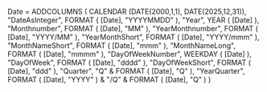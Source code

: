 Date =
ADDCOLUMNS (
CALENDAR (DATE(2000,1,1), DATE(2025,12,31)),
"DateAsInteger", FORMAT ( [Date], "YYYYMMDD" ),
"Year", YEAR ( [Date] ),
"Monthnumber", FORMAT ( [Date], "MM" ),
"YearMonthnumber", FORMAT ( [Date], "YYYY/MM" ),
"YearMonthShort", FORMAT ( [Date], "YYYY/mmm" ),
"MonthNameShort", FORMAT ( [Date], "mmm" ),
"MonthNameLong", FORMAT ( [Date], "mmmm" ),
"DayOfWeekNumber", WEEKDAY ( [Date] ),
"DayOfWeek", FORMAT ( [Date], "dddd" ),
"DayOfWeekShort", FORMAT ( [Date], "ddd" ),
"Quarter", "Q" & FORMAT ( [Date], "Q" ),
"YearQuarter", FORMAT ( [Date], "YYYY" ) & "/Q" & FORMAT ( [Date], "Q" )
)
